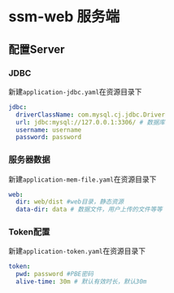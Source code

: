 # ssm-web 服务端

## 配置Server

### JDBC

新建`application-jdbc.yaml`在资源目录下

```yaml
jdbc:
  driverClassName: com.mysql.cj.jdbc.Driver
  url: jdbc:mysql://127.0.0.1:3306/ # 数据库
  username: username
  password: password
```

### 服务器数据

新建`application-mem-file.yaml`在资源目录下

```yaml
web:
  dir: web/dist #web目录，静态资源
  data-dir: data # 数据文件，用户上传的文件等等
```
### Token配置

新建`application-token.yaml`在资源目录下

```yaml
token:
  pwd: password #PBE密码
  alive-time: 30m # 默认有效时长，默认30m
```